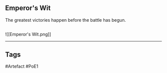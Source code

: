 ## Emperor's Wit
The greatest victories happen
before the battle has begun.
##
![[Emperor's Wit.png]]

---
## Tags
#Artefact
#PoE1
